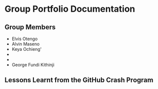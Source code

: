 # Group Portfolio Documentation

## Group Members

- Elvis Otengo
- Alvin Maseno
- Keya Ochieng'
- 
- 
- George Fundi Kithinji


## Lessons Learnt from the GitHub Crash Program

